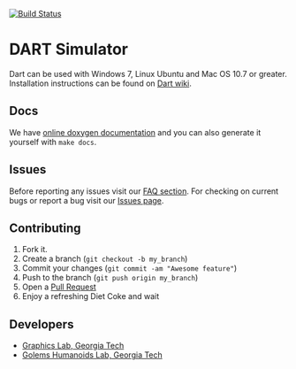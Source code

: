 [![Build
Status](https://travis-ci.org/dartsim/dart.png?branch=master)](https://travis-ci.org/dartsim/dart)

DART Simulator
===============

Dart can be used with Windows 7, Linux Ubuntu and Mac OS 10.7 or greater.
Installation instructions can be found on [Dart wiki](https://github.com/dartsim/dart/wiki).

Docs
----

We have [online doxygen documentation][docs] and you can also generate it
yourself with `make docs`.

Issues
-------

Before reporting any issues visit our [FAQ section](https://github.com/dartsim/dart/wiki/Faq). For checking on current bugs or report a bug visit our [Issues page](https://github.com/dartsim/dart/issues?state=open).

Contributing
------------

1. Fork it.
2. Create a branch (`git checkout -b my_branch`)
3. Commit your changes (`git commit -am "Awesome feature"`)
4. Push to the branch (`git push origin my_branch`)
5. Open a [Pull Request][1]
6. Enjoy a refreshing Diet Coke and wait

Developers
------------

* [Graphics Lab, Georgia Tech](http://www.cc.gatech.edu/graphics/)
* [Golems Humanoids Lab, Georgia Tech](http://golems.org/)

[1]: https://help.github.com/articles/using-pull-requests
[docs]: http://dart.golems.org/dart/index.html
